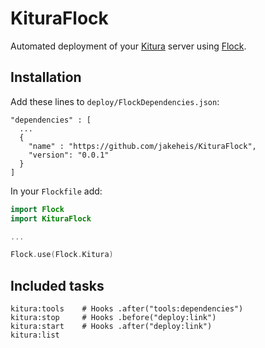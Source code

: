# KituraFlock

Automated deployment of your [Kitura](https://github.com/IBM-Swift/Kitura) server using [Flock](https://github.com/jakeheis/Flock).

## Installation
Add these lines to `deploy/FlockDependencies.json`:
```
"dependencies" : [
  ...
  {
    "name" : "https://github.com/jakeheis/KituraFlock",
    "version": "0.0.1"
  }
]
```
In your `Flockfile` add:
```swift
import Flock
import KituraFlock

...

Flock.use(Flock.Kitura)
```
## Included tasks
```
kitura:tools    # Hooks .after("tools:dependencies")
kitura:stop     # Hooks .before("deploy:link")
kitura:start    # Hooks .after("deploy:link")
kitura:list
```

